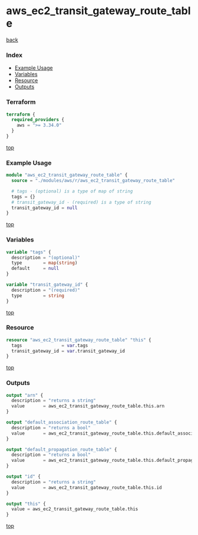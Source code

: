 # aws_ec2_transit_gateway_route_table

[back](../aws.md)

### Index

- [Example Usage](#example-usage)
- [Variables](#variables)
- [Resource](#resource)
- [Outputs](#outputs)

### Terraform

```terraform
terraform {
  required_providers {
    aws = ">= 3.34.0"
  }
}
```

[top](#index)

### Example Usage

```terraform
module "aws_ec2_transit_gateway_route_table" {
  source = "./modules/aws/r/aws_ec2_transit_gateway_route_table"

  # tags - (optional) is a type of map of string
  tags = {}
  # transit_gateway_id - (required) is a type of string
  transit_gateway_id = null
}
```

[top](#index)

### Variables

```terraform
variable "tags" {
  description = "(optional)"
  type        = map(string)
  default     = null
}

variable "transit_gateway_id" {
  description = "(required)"
  type        = string
}
```

[top](#index)

### Resource

```terraform
resource "aws_ec2_transit_gateway_route_table" "this" {
  tags               = var.tags
  transit_gateway_id = var.transit_gateway_id
}
```

[top](#index)

### Outputs

```terraform
output "arn" {
  description = "returns a string"
  value       = aws_ec2_transit_gateway_route_table.this.arn
}

output "default_association_route_table" {
  description = "returns a bool"
  value       = aws_ec2_transit_gateway_route_table.this.default_association_route_table
}

output "default_propagation_route_table" {
  description = "returns a bool"
  value       = aws_ec2_transit_gateway_route_table.this.default_propagation_route_table
}

output "id" {
  description = "returns a string"
  value       = aws_ec2_transit_gateway_route_table.this.id
}

output "this" {
  value = aws_ec2_transit_gateway_route_table.this
}
```

[top](#index)
